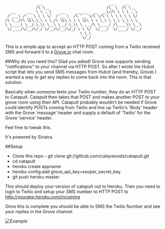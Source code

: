                    __                              ___    __      
                  /\ \__                          /\_ \  /\ \__   
      ___     __  \ \ ,_\    __     _____   __  __\//\ \ \ \ ,_\  
     /'___\ /'__`\ \ \ \/  /'__`\  /\ '__`\/\ \/\ \ \ \ \ \ \ \/  
    /\ \__//\ \L\.\_\ \ \_/\ \L\.\_\ \ \L\ \ \ \_\ \ \_\ \_\ \ \_ 
    \ \____\ \__/.\_\\ \__\ \__/.\_\\ \ ,__/\ \____/ /\____\\ \__\
     \/____/\/__/\/_/ \/__/\/__/\/_/ \ \ \/  \/___/  \/____/ \/__/
                                      \ \_\                       
                                       \/_/



This is a simple app to accept an HTTP POST coming from a Twilio received SMS and forward it to a [Grove.io](http://Grove.io) chat room.


##Why do you need this?
Glad you asked! Grove now supports sending "notifications" to your channel via HTTP POST. So after I wrote the Hubot script that lets
you send SMS messages from Hubot (and thereby, Grove) I wanted a way to get any replies to come back into the room. This is that solution.

Basically when someone texts your Twilio number, they do an HTTP POST to Catapult. Catapult then takes that POST and makes another POST
to your grove room using their API. Catapult probably wouldn't be needed if Grove could identify POSTs coming from Twilio and line up
Twilio's 'Body' header with the Grove 'message' header and supply a default of 'Twilio' for the Grove 'service' header.

Feel free to tweak this.

It's powered by Sinatra.

##Setup

* Clone this repo - git clone git://github.com/caleywoods/catapult.git
* cd catapult
* heroku create appname
* heroku config:add grove_api_key=sooper_secret_key
* git push heroku master

This should deploy your version of catapult out to Heroku. Then you need to login to Twilio and setup your SMS number to
HTTP POST to http://yourapp.heroku.com/incoming

Once this is complete you should be able to SMS the Twilio Number and see your replies in the Grove channel.

![Example](http://imgur.com/aCWyd.png)

